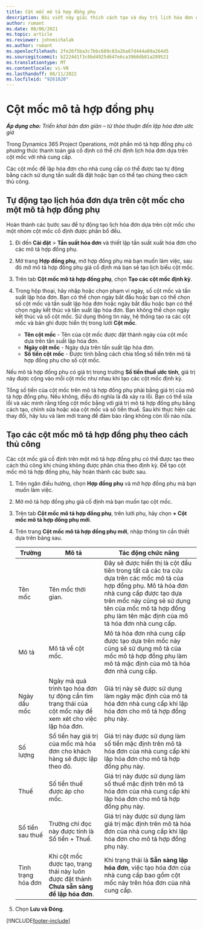 ```yaml
---
title: Cột mốc mô tả hợp đồng phụ
description: Bài viết này giải thích cách tạo và duy trì lịch hóa đơn dựa trên cột mốc cho hợp đồng phụ với nhà cung cấp.
author: rumant
ms.date: 08/06/2021
ms.topic: article
ms.reviewer: johnmichalak
ms.author: rumant
ms.openlocfilehash: 2fe26f5ba3c7bbc689c83a2ba67d444a09a264d5
ms.sourcegitcommit: b2224d1f3c0bd4925d647e6ca3960db81a209521
ms.translationtype: MT
ms.contentlocale: vi-VN
ms.lasthandoff: 08/11/2022
ms.locfileid: "9261820"
---
```

# <a name="subcontract-line-milestones"></a>Cột mốc mô tả hợp đồng phụ

_**Áp dụng cho:** Triển khai bản đơn giản – từ thỏa thuận đến lập hóa đơn ước giá_

Trong Dynamics 365 Project Operations, một phần mô tả hợp đồng phụ có phương thức thanh toán giá cố định có thể chỉ định lịch hóa đơn dựa trên cột mốc với nhà cung cấp.

Các cột mốc để lập hóa đơn cho nhà cung cấp có thể được tạo tự động bằng cách sử dụng tần suất đã đặt hoặc bạn có thể tạo chúng theo cách thủ công.

## <a name="automatically-create-a-milestone-based-invoice-schedule-for-a-subcontract-line"></a>Tự động tạo lịch hóa đơn dựa trên cột mốc cho một mô tả hợp đồng phụ

Hoàn thành các bước sau để tự động tạo lịch hóa đơn dựa trên cột mốc cho một nhóm cột mốc cố định được phân bổ đều.

1. Đi đến **Cài đặt** > **Tần suất hóa đơn** và thiết lập tần suất xuất hóa đơn cho các mô tả hợp đồng phụ.
2. Mở trang **Hợp đồng phụ**, mở hợp đồng phụ mà bạn muốn làm việc, sau đó mở mô tả hợp đồng phụ giá cố định mà bạn sẽ tạo lịch biểu cột mốc.
3. Trên tab **Cột mốc mô tả hợp đồng phụ**, chọn **Tạo các cột mốc định kỳ**.
4. Trong hộp thoại, hãy nhập hoặc chọn phạm vi ngày, số cột mốc và tần suất lập hóa đơn. Bạn có thể chọn ngày bắt đầu hoặc bạn có thể chọn số cột mốc và tần suất lập hóa đơn hoặc ngày bắt đầu hoặc bạn có thể chọn ngày kết thúc và tần suất lập hóa đơn. Bạn không thể chọn ngày kết thúc và số cột mốc.
Sử dụng thông tin này, hệ thống tạo ra các cột mốc và bản ghi được hiển thị trong lưới **Cột mốc**.

   - **Tên cột mốc** - Tên của cột mốc được đặt thành ngày của cột mốc dựa trên tần suất lập hóa đơn.
   - **Ngày cột mốc** - Ngày dựa trên tần suất lập hóa đơn.
   - **Số tiền cột mốc** - Được tính bằng cách chia tổng số tiền trên mô tả hợp đồng phụ cho số cột mốc.

Nếu mô tả hợp đồng phụ có giá trị trong trường **Số tiền thuế ước tính**, giá trị này được cộng vào mỗi cột mốc như nhau khi tạo các cột mốc định kỳ.

Tổng số tiền của cột mốc trên mô tả hợp đồng phụ phải bằng giá trị của mô tả hợp đồng phụ. Nếu không, điều đó nghĩa là đã xảy ra lỗi. Bạn có thể sửa lỗi và xác minh rằng tổng cột mốc bằng với giá trị mô tả hợp đồng phụ bằng cách tạo, chỉnh sửa hoặc xóa cột mốc và số tiền thuế. Sau khi thực hiện các thay đổi, hãy lưu và làm mới trang để đảm bảo rằng không còn lỗi nào nữa.

## <a name="manually-create-subcontract-line-milestones"></a>Tạo các cột mốc mô tả hợp đồng phụ theo cách thủ công

Các cột mốc giá cố định trên một mô tả hợp đồng phụ có thể được tạo theo cách thủ công khi chúng không được phân chia theo định kỳ. Để tạo cột mốc mô tả hợp đồng phụ, hãy hoàn thành các bước sau.

1. Trên ngăn điều hướng, chọn **Hợp đồng phụ** và mở hợp đồng phụ mà bạn muốn làm việc.
2. Mở mô tả hợp đồng phụ giá cố định mà bạn muốn tạo cột mốc.
3. Trên tab **Cột mốc mô tả hợp đồng phụ**, trên lưới phụ, hãy chọn **+ Cột mốc mô tả hợp đồng phụ mới**.
4. Trên trang **Cột mốc mô tả hợp đồng phụ mới**, nhập thông tin cần thiết dựa trên bảng sau.

    | Trường | Mô tả |Tác động chức năng|
    | --- | --- |----------------------|
    | Tên mốc | Tên mốc thời gian. |Đây sẽ được hiển thị là cột đầu tiên trong tất cả các tra cứu dựa trên các mốc mô tả của hợp đồng phụ. Mô tả hóa đơn nhà cung cấp được tạo dựa trên mốc này cũng sẽ sử dụng tên của mốc mô tả hợp đồng phụ làm tên mặc định của mô tả hóa đơn nhà cung cấp.|
    | Mô tả | Mô tả về cột mốc. |Mô tả hóa đơn nhà cung cấp được tạo dựa trên mốc này cũng sẽ sử dụng mô tả của mốc mô tả hợp đồng phụ làm mô tả mặc định của mô tả hóa đơn nhà cung cấp.|
    | Ngày dấu mốc | Ngày mà quá trình tạo hóa đơn tự động cần tìm trạng thái của cột mốc này để xem xét cho việc lập hóa đơn.| Giá trị này sẽ được sử dụng làm ngày mặc định của mô tả hóa đơn nhà cung cấp khi lập hóa đơn cho mô tả hợp đồng phụ này. |
    | Số lượng | Số tiền hay giá trị của mốc mà hóa đơn cho khách hàng sẽ được lập theo đó. |Giá trị này được sử dụng làm số tiền mặc định trên mô tả hóa đơn của nhà cung cấp khi lập hóa đơn cho mô tả hợp đồng phụ này. |
    | Thuế | Số tiền thuế được áp cho mốc.| Giá trị này được sử dụng làm số thuế mặc định trên mô tả hóa đơn của nhà cung cấp khi lập hóa đơn cho mô tả hợp đồng phụ này. |
    | Số tiền sau thuế | Trường chỉ đọc này được tính là Số tiền + Thuế.|Giá trị này được sử dụng làm giá trị mặc định trên mô tả hóa đơn của nhà cung cấp khi lập hóa đơn cho mô tả hợp đồng phụ này. |
    | Tình trạng hóa đơn | Khi cột mốc được tạo, trạng thái này luôn được đặt thành **Chưa sẵn sàng để lập hóa đơn**.|  Khi trạng thái là **Sẵn sàng lập hóa đơn**, việc tạo hóa đơn của nhà cung cấp bao gồm cột mốc này trên hóa đơn của nhà cung cấp. |

5. Chọn **Lưu và Đóng**.


[!INCLUDE[footer-include](../../includes/footer-banner.md)]
